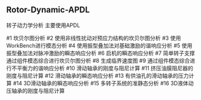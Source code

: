 ## Rotor-Dynamic-APDL
转子动力学分析  主要使用APDL

#1 坎贝尔图分析
#2 使用非线性扰动对预应力结构的坎贝尔图分析
#3 使用WorkBench进行模态分析
#4 使用振型叠加法对基础激励的谐响应分析
#5 使用振型叠加法对脉冲激励的瞬态响应分析
#6 启机的瞬态响应分析
#7 简单转子支撑通过组件模态综合进行坎贝尔图分析
#8 生成临界速度图
#9 通过组件模态综合进行不平衡力的谐响应分析
#10 滑动轴承的刚度与阻尼计算
#11 挤压油膜阻尼器的刚度与阻尼计算
#12 滑动轴承的瞬态响应分析
#13 有供油孔的滑动轴承的压力计算
#14 3D滑动轴承的瞬态响应分析
#15 多转子系统的准静态分析
#16 3D液体动压轴承的刚度与阻尼计算

